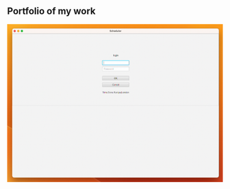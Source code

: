 ## Portfolio of my work

![Login page](https://github.com/swim-mer/swim-mer.github.io/raw/main/assets/images/Login.png "App Login")
